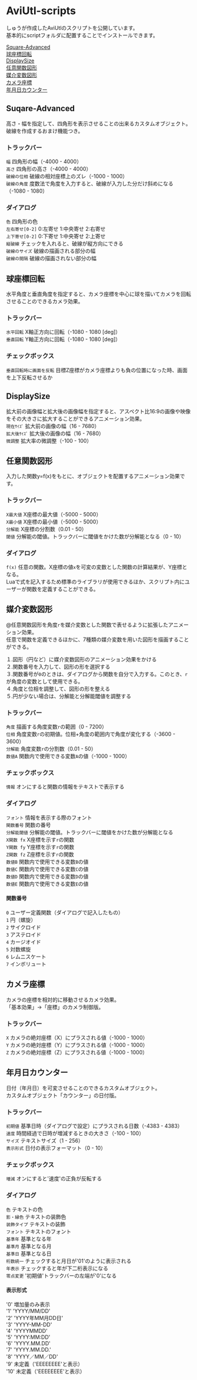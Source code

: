 # AviUtl-scripts
しゅうが作成したAviUtlのスクリプトを公開しています。  
基本的にscriptフォルダに配置することでインストールできます。  

 [Square-Advanced](#anchor1)  
 [球座標回転](#anchor2)  
 [DisplaySize](#anchor3)  
 [任意関数図形](#anchor4)  
 [媒介変数図形](#anchor5)  
 [カメラ座標](#anchor6)  
 [年月日カウンター](#anchor7)  

<a id="anchor1"></a>
## Suqare-Advanced
高さ・幅を指定して、四角形を表示させることの出来るカスタムオブジェクト。  
破線を作成するおまけ機能つき。  

### トラックバー
`幅` 四角形の幅（-4000 - 4000）  
`高さ` 四角形の高さ（-4000 - 4000）  
`破線の位相` 破線の相対座標上のズレ（-1000 - 1000）  
`破線の角度` 度数法で角度を入力すると、破線が入力した分だけ斜めになる（-1080 - 1080）

### ダイアログ
`色` 四角形の色  
`左右寄せ[0-2]` 0:左寄せ 1:中央寄せ 2:右寄せ  
`上下寄せ[0-2]` 0:下寄せ 1:中央寄せ 2:上寄せ  
`縦破線` チェックを入れると、破線が縦方向にできる  
`破線のサイズ` 破線の描画される部分の幅  
`破線の間隔` 破線の描画されない部分の幅  

<a id="anchor2"></a>
## 球座標回転
水平角度と垂直角度を指定すると、カメラ座標を中心に球を描いてカメラを回転させることのできるカメラ効果。  

### トラックバー
`水平回転` X軸正方向に回転（-1080 - 1080 [deg]）  
`垂直回転` Y軸正方向に回転（-1080 - 1080 [deg]）  

### チェックボックス
`垂直回転時に画面を反転` 目標Z座標がカメラ座標よりも負の位置になった時、画面を上下反転させるか  

<a id="anchor3"></a>
## DisplaySize
拡大前の画像幅と拡大後の画像幅を指定すると、アスペクト比16:9の画像や映像をその大きさに拡大することができるアニメーション効果。  
`現在ｻｲｽﾞ` 拡大前の画像の幅（16 - 7680）  
`拡大後ｻｲｽﾞ` 拡大後の画像の幅（16 - 7680）  
`微調整` 拡大率の微調整（-100 - 100）  

<a id="anchor4"></a>
## 任意関数図形
入力した関数y=f(x)をもとに、オブジェクトを配置するアニメーション効果です。  

### トラックバー
`X最大値` X座標の最大値（-5000 - 5000）  
`X最小値` X座標の最小値（-5000 - 5000）  
`分解能` X座標の分割数（0.01 - 50）  
`閾値` 分解能の閾値。トラックバーに閾値をかけた数が分解能となる（0 - 10）  

### ダイアログ
`f(x)` 任意の関数。X座標の値`x`を可変の変数とした関数の計算結果が、Y座標となる。  
Luaで式を記入するため標準のライブラリが使用できるほか、スクリプト内にユーザーが関数を定義することができる。  

<a id="anchor5"></a>
## 媒介変数図形
@任意関数図形を角度`r`を媒介変数とした関数で表せるように拡張したアニメーション効果。  
任意で関数を定義できるほかに、7種類の媒介変数を用いた図形を描画することができる。  
  
１.図形（円など）に媒介変数図形のアニメーション効果をかける  
２.関数番号を入力して、図形の形を選択する  
３.関数番号が`0`のときは、ダイアログから関数を自分で入力する。このとき、`r`が角度の変数として使用できる。   
４.角度と位相を調整して、図形の形を整える  
５.円が少ない場合は、分解能と分解能閾値を調整する  
  
### トラックバー
`角度` 描画する角度変数`r`の範囲（0 - 7200）  
`位相` 角度変数`r`の初期値。位相+角度の範囲内で角度が変化する（-3600 - 3600）  
`分解能` 角度変数`r`の分割数（0.01 - 50）  
`数値A` 関数内で使用できる変数`A`の値（-1000 - 1000）  

### チェックボックス
`情報` オンにすると関数の情報をテキストで表示する

### ダイアログ
`フォント` 情報を表示する際のフォント  
`関数番号` 関数の番号  
`分解能閾値` 分解能の閾値。トラックバーに閾値をかけた数が分解能となる  
`X関数 fx` X座標を示す`r`の関数  
`Y関数 fy` Y座標を示す`r`の関数  
`Z関数 fz` Z座標を示す`r`の関数  
`数値B` 関数内で使用できる変数`B`の値  
`数値C` 関数内で使用できる変数`C`の値  
`数値D` 関数内で使用できる変数`D`の値  
`数値E` 関数内で使用できる変数`E`の値  

#### 関数番号
`0` ユーザー定義関数（ダイアログで記入したもの）  
`1` 円（螺旋）  
`2` サイクロイド  
`3` アステロイド  
`4` カージオイド  
`5` 対数螺旋  
`6` レムニスケート  
`7` インボリュート  

<a id="anchor6"></a>
## カメラ座標
カメラの座標を相対的に移動させるカメラ効果。  
「基本効果」→「座標」のカメラ制御版。  
  
### トラックバー
`X` カメラの絶対座標（X）にプラスされる値（-1000 - 1000）  
`Y` カメラの絶対座標（Y）にプラスされる値（-1000 - 1000）  
`Z` カメラの絶対座標（Z）にプラスされる値（-1000 - 1000）  

<a id="anchor7"></a>
## 年月日カウンター
日付（年月日）を可変させることのできるカスタムオブジェクト。  
カスタムオブジェクト「カウンター」の日付版。  
  
### トラックバー
`初期値` 基準日時（ダイアログで設定）にプラスされる日数（-4383 - 4383）  
`速度` 時間経過で日時が増減するときの大きさ（-100 - 100）  
`サイズ` テキストサイズ（1 - 256）  
`表示形式` 日付の表示フォーマット（0 - 10）  

### チェックボックス
`増減` オンにすると'速度'の正負が反転する

### ダイアログ
`色` テキストの色  
`影・縁色` テキストの装飾色  
`装飾タイプ` テキストの装飾  
`フォント` テキストのフォント  
`基準年` 基準となる年  
`基準月` 基準となる月  
`基準日` 基準となる日  
`桁数統一` チェックすると月日が'01'のように表示される  
`年表示` チェックすると年が下二桁表示になる  
`零点変更` '初期値'トラックバーの左端が'0'になる  

#### 表示形式
'0' 増加量のみ表示  
'1' 'YYYY/MM/DD'  
'2' 'YYYY年MM月DD日'  
'3' 'YYYY-MM-DD'  
'4' 'YYYYMMDD'  
'5' 'YYYY:MM:DD'  
'6' 'YYYY.MM.DD'  
'7' 'YYYY.MM.DD.'  
'8' 'YYYY／MM／DD'  
'9' 未定義（'EEEEEEEE'と表示）  
'10' 未定義（'EEEEEEEE'と表示）  